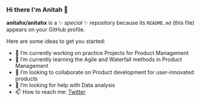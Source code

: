 ### Hi there I'm Anitah 👋

**anitahx/anitahx** is a ✨ _special_ ✨ repository because its `README.md` (this file) appears on your GitHub profile.

Here are some ideas to get you started:

- 🔭 I’m currently working on practice Projects for Product Management
- 🌱 I’m currently learning the Agile and Waterfall methods in Product Management
- 👯 I’m looking to collaborate on Product development for user-innovated products
- 🤔 I’m looking for help with Data analysis
- 📫 How to reach me: [Twitter](https://https://twitter.com/x_anitah)
